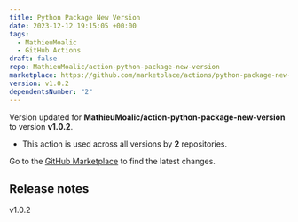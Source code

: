 ```yaml
---
title: Python Package New Version
date: 2023-12-12 19:15:05 +00:00
tags:
  - MathieuMoalic
  - GitHub Actions
draft: false
repo: MathieuMoalic/action-python-package-new-version
marketplace: https://github.com/marketplace/actions/python-package-new-version
version: v1.0.2
dependentsNumber: "2"
---
```



Version updated for **MathieuMoalic/action-python-package-new-version** to version **v1.0.2**.
- This action is used across all versions by **2** repositories.

Go to the [GitHub Marketplace](https://github.com/marketplace/actions/python-package-new-version) to find the latest changes.

## Release notes

v1.0.2
